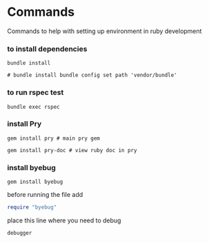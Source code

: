 # Commands

Commands to help with setting up environment in ruby development

### to install dependencies
```
bundle install

# bundle install bundle config set path 'vendor/bundle'
```
### to run rspec test
```
bundle exec rspec
```

### install Pry
```
gem install pry # main pry gem
```
```
gem install pry-doc # view ruby doc in pry
```

### install byebug
```
gem install byebug
```

before running the file add
```ruby
require "byebug"
```
place this line where you need to debug
```ruby
debugger
```
